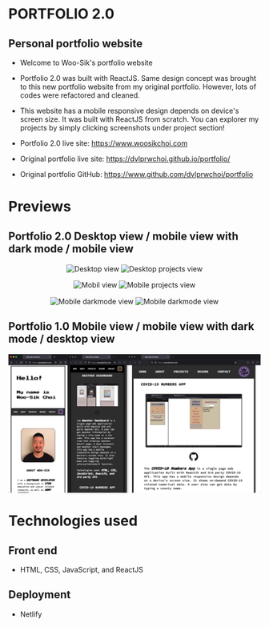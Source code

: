 # PORTFOLIO 2.0

## Personal portfolio website

- Welcome to Woo-Sik's portfolio website
- Portfolio 2.0 was built with ReactJS. Same design concept was brought to this new portfolio website from my original portfolio. However, lots of codes were refactored and cleaned.
- This website has a mobile responsive design depends on device's screen size. It was built with ReactJS from scratch. You can explorer my projects by simply clicking screenshots under project section!

- Portfolio 2.0 live site:
  https://www.woosikchoi.com

- Original portfolio live site:
  https://dvlprwchoi.github.io/portfolio/

- Original portfolio GitHub:
  https://www.github.com/dvlprwchoi/portfolio

# Previews

## Portfolio 2.0 Desktop view / mobile view with dark mode / mobile view

<p align = 'center'>
<img align='center' src='https://raw.githubusercontent.com/dvlprwchoi/portfolio/main/src/img/portfolio-screenshot-desktop-20220124.png' alt='Desktop view' />
<img align='center' src='https://raw.githubusercontent.com/dvlprwchoi/portfolio/main/src/img/portfolio-screenshot-desktop-projects-20220124.png' alt='Desktop projects view' />
</p>

<p align = 'center'>
<img align='center' src='https://raw.githubusercontent.com/dvlprwchoi/portfolio/main/src/img/portfolio-screenshot-mobile-20220124.png' alt='Mobil view' />
<img align='center' src='https://raw.githubusercontent.com/dvlprwchoi/portfolio/main/src/img/portfolio-screenshot-mobile-projects-20220124.png' alt='Mobile projects view' />
</p>

<p align = 'center'>
<img align='center' src='https://raw.githubusercontent.com/dvlprwchoi/portfolio/main/src/img/portfolio-screenshot-mobile-dark-20220124.png' alt='Mobile darkmode view' />
<img align='center' src='https://raw.githubusercontent.com/dvlprwchoi/portfolio/main/src/img/portfolio-screenshot-mobile-dark-2-20220124.png' alt='Mobile darkmode view' />
</p>

## Portfolio 1.0 Mobile view / mobile view with dark mode / desktop view

<p align = 'center'>
<img align='center' src='https://raw.githubusercontent.com/dvlprwchoi/portfolio/main/img/portfolio-screenshot-20220115.png' alt='Portfolio 1.0 Website view' />
</p>

# Technologies used

## Front end

- HTML, CSS, JavaScript, and ReactJS

## Deployment

- Netlify
